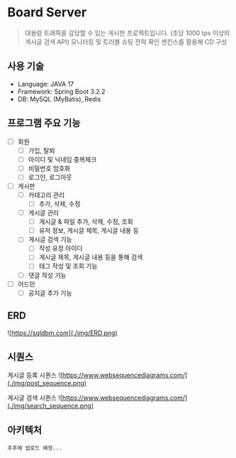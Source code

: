 # Board Server

> 대용량 트래픽을 감당할 수 있는 게시판 프로젝트입니다. (초당 1000 tps 이상의 게시글 검색 API)
> 모니터링 및 트러블 슈팅 전략 확인
> 젠킨스를 활용해 CD 구성

## 사용 기술

- Language: JAVA 17
- Framework: Spring Boot 3.2.2
- DB: MySQL (MyBatis), Redis

## 프로그램 주요 기능

- [ ] 회원
  - [ ] 가입, 탈퇴
  - [ ] 아이디 및 닉네임 중복체크
  - [ ] 비밀번호 암호화
  - [ ] 로그인, 로그아웃
- [ ] 게시판
  - [ ] 카테고리 관리
    - [ ] 추가, 삭제, 수정
  - [ ] 게시글 관리
    - [ ] 게시글 & 파일 추가, 삭제, 수정, 조회
    - [ ] 유저 정보, 게시글 제목, 게시글 내용 등
  - [ ] 게시글 검색 기능
    - [ ] 작성 유정 아이디
    - [ ] 게시글 제목, 게시글 내용 등을 통해 검색
    - [ ] 태그 작성 및 조회 기능
  - [ ] 댓글 작성 기능
- [ ] 어드민
  - [ ] 공지글 추가 기능

## ERD

![https://sqldbm.com](./img/ERD.png)

## 시퀀스

게시글 등록 시퀀스
![https://www.websequencediagrams.com/](./img/post_sequence.png)

게시글 검색 시퀀스
![https://www.websequencediagrams.com/](./img/search_sequence.png)

## 아키텍처

`추후에 업로드 예정...`
